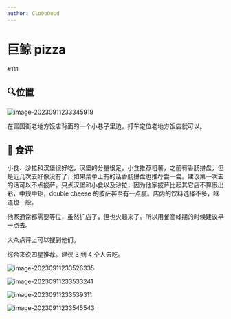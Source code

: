 ```yaml
---
author: Clo0oOoud
---
```


# 巨鲸 pizza

#111

## :mag:位置

![image-20230911233345919](https://s2.loli.net/2023/09/11/tBz8irMF4PqxyN7.png)

在富国街老地方饭店背面的一个小巷子里边，打车定位老地方饭店就可以。

## 🌰 食评

小食、沙拉和汉堡很好吃，汉堡的分量很足，小食推荐粗薯，之前有香肠拼盘，但是近几次去好像没有了，如果菜单上有的话香肠拼盘也推荐尝一尝。建议第一次去的话可以不点披萨，只点汉堡和小食以及沙拉，因为他家披萨比起其它店不算很出彩，中规中矩，double cheese 的披萨甚至有一点腻。店内的饮料选择不多，味道也一般。

他家通常都需要等位，虽然扩店了，但也火起来了。所以用餐高峰期的时候建议早一点去。

大众点评上可以搜到他们。

综合来说四星推荐。建议 3 到 4 个人去吃。

![image-20230911233526335](https://s2.loli.net/2023/09/11/FJG2XBPNSZ9tLfh.png)

![image-20230911233533241](https://s2.loli.net/2023/09/11/yYQ5cdgOisjCaEe.png)

![image-20230911233539311](https://s2.loli.net/2023/09/11/lRzeX9r5gm8op7y.png)

![image-20230911233545543](https://s2.loli.net/2023/09/11/xuPCHaz1YilQF86.png)
